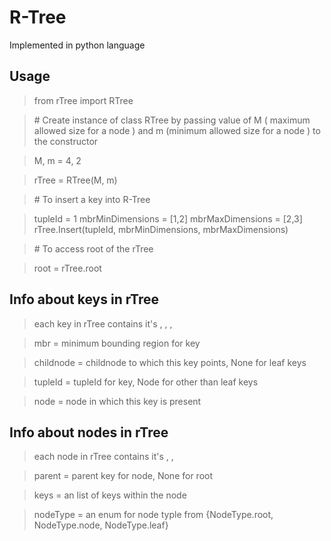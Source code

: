 # R-Tree
 Implemented in python language

## Usage
> from rTree import RTree

> \# Create instance of class RTree by passing value of M ( maximum allowed size for a node ) and m (minimum allowed size for a node ) to the constructor

> M, m = 4, 2

> rTree = RTree(M, m)

> \# To insert a key into R-Tree

> tupleId = 1
> mbrMinDimensions = [1,2]
> mbrMaxDimensions =  [2,3]
> rTree.Insert(tupleId, mbrMinDimensions, mbrMaxDimensions)

> \# To access root of the rTree 

> root = rTree.root

## Info about keys in rTree
> each key in rTree contains it's <mbr>, <childnode>, <tupleId>, <node>

> mbr = minimum bounding region for key

> childnode = childnode to which this key points, None for leaf keys

> tupleId = tupleId for key, Node for other than leaf keys

> node = node in which this key is present

## Info about nodes in rTree
> each node in rTree contains it's <parent>, <keys>, <nodeType>

> parent = parent key for node, None for root

> keys = an list of keys within the node

> nodeType = an enum for node typle from {NodeType.root, NodeType.node, NodeType.leaf}
